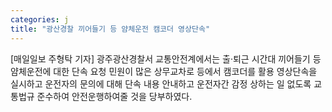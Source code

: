 ```yaml
---
categories: j
title: "광산경찰 끼어들기 등 얌체운전 캠코더 영상단속"
---
```

[매일일보 주형탁 기자] 광주광산경찰서 교통안전계에서는 출·퇴근 시간대 끼어들기 등 얌체운전에 대한 단속 요청 민원이 많은 상무교차로 등에서 캠코더를 활용 영상단속을 실시하고 운전자의 문의에 대해 단속 내용 안내하고 운전자간 감정 상하는 일 없도록 교통법규 준수하여 안전운행하여줄 것을 당부하였다.